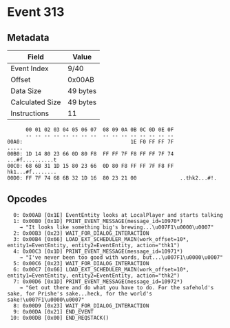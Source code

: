 # Event 313

## Metadata

| Field           | Value    |
|-----------------|----------|
| Event Index     | 9/40     |
| Offset          | 0x00AB   |
| Data Size       | 49 bytes |
| Calculated Size | 49 bytes |
| Instructions    | 11       |

```
      00 01 02 03 04 05 06 07  08 09 0A 0B 0C 0D 0E 0F
      -- -- -- -- -- -- -- --  -- -- -- -- -- -- -- --
00A0:                                   1E F0 FF FF 7F             .....
00B0: 1D 14 80 23 66 0D 80 F8  FF FF 7F F8 FF FF 7F 74  ...#f..........t
00C0: 68 6B 31 1D 15 80 23 66  0D 80 F8 FF FF 7F F8 FF  hk1...#f........
00D0: FF 7F 74 68 6B 32 1D 16  80 23 21 00              ..thk2...#!.    
```

## Opcodes

```
  0: 0x00AB [0x1E] EventEntity looks at LocalPlayer and starts talking
  1: 0x00B0 [0x1D] PRINT_EVENT_MESSAGE(message_id=10970*)
    → "It looks like something big's brewing...\u007F1\u0000\u0007"
  2: 0x00B3 [0x23] WAIT_FOR_DIALOG_INTERACTION
  3: 0x00B4 [0x66] LOAD_EXT_SCHEDULER_MAIN(work_offset=10*, entity1=EventEntity, entity2=EventEntity, action="thk1")
  4: 0x00C3 [0x1D] PRINT_EVENT_MESSAGE(message_id=10971*)
    → "I've never been too good with words, but...\u007F1\u0000\u0007"
  5: 0x00C6 [0x23] WAIT_FOR_DIALOG_INTERACTION
  6: 0x00C7 [0x66] LOAD_EXT_SCHEDULER_MAIN(work_offset=10*, entity1=EventEntity, entity2=EventEntity, action="thk2")
  7: 0x00D6 [0x1D] PRINT_EVENT_MESSAGE(message_id=10972*)
    → "Get out there and do what you have to do. For the safehold's sake, for Prishe's sake...heck, for the world's sake!\u007F1\u0000\u0007"
  8: 0x00D9 [0x23] WAIT_FOR_DIALOG_INTERACTION
  9: 0x00DA [0x21] END_EVENT
 10: 0x00DB [0x00] END_REQSTACK()
```
